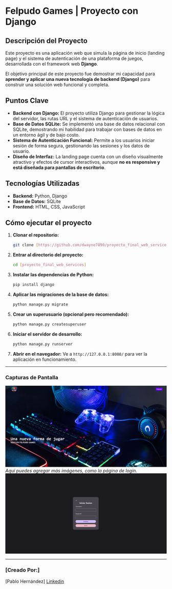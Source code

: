 # Felpudo Games | Proyecto con Django

## Descripción del Proyecto

Este proyecto es una aplicación web que simula la página de inicio (landing page) y el sistema de autenticación de una plataforma de juegos, desarrollada con el framework web **Django**.

El objetivo principal de este proyecto fue demostrar mi capacidad para **aprender y aplicar una nueva tecnología de backend (Django)** para construir una solución web funcional y completa.

## Puntos Clave

- **Backend con Django:** El proyecto utiliza Django para gestionar la lógica del servidor, las rutas URL y el sistema de autenticación de usuarios.
- **Base de Datos SQLite:** Se implementó una base de datos relacional con SQLite, demostrando mi habilidad para trabajar con bases de datos en un entorno ágil y de bajo costo.
- **Sistema de Autenticación Funcional:** Permite a los usuarios iniciar sesión de forma segura, gestionando las sesiones y los datos de usuario.
- **Diseño de Interfaz:** La landing page cuenta con un diseño visualmente atractivo y efectos de cursor interactivos, aunque **no es responsive y está diseñada para pantallas de escritorio**.

## Tecnologías Utilizadas

- **Backend:** Python, Django
- **Base de Datos:** SQLite
- **Frontend:** HTML, CSS, JavaScript

## Cómo ejecutar el proyecto

1.  **Clonar el repositorio:**
    ```bash
    git clone [https://github.com/dwayne7890/proyecto_final_web_services](https://github.com/dwayne7890/proyecto_final_web_services).git
    ```
2.  **Entrar al directorio del proyecto:**
    ```bash
    cd [proyecto_final_web_services]
    ```
3.  **Instalar las dependencias de Python:**
    ```bash
    pip install django
    ```
4.  **Aplicar las migraciones de la base de datos:**
    ```bash
    python manage.py migrate
    ```
5.  **Crear un superusuario (opcional pero recomendado):**
    ```bash
    python manage.py createsuperuser
    ```
6.  **Iniciar el servidor de desarrollo:**
    ```bash
    python manage.py runserver
    ```
7.  **Abrir en el navegador:**
    Ve a `http://127.0.0.1:8000/` para ver la aplicación en funcionamiento.

---

### Capturas de Pantalla

![Captura de la landing page](assets/landing.png)
_Aquí puedes agregar más imágenes, como la página de login._
![Captura de la login page](assets/login.png)

---

### [Creado Por:]
[Pablo Hernández]
[Linkedin](https://www.linkedin.com/in/pablo-hernandez-785880332/)
